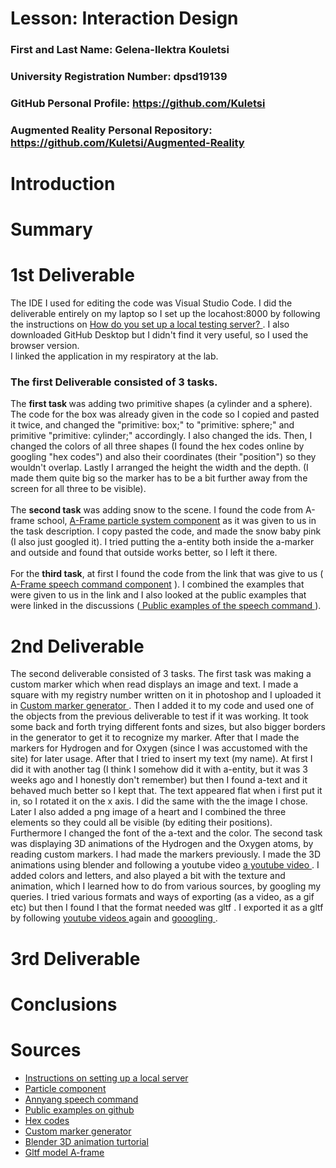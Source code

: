 # Lesson: Interaction Design

### First and Last Name: Gelena-Ilektra Kouletsi
### University Registration Number: dpsd19139
### GitHub Personal Profile: https://github.com/Kuletsi
### Augmented Reality Personal Repository: https://github.com/Kuletsi/Augmented-Reality

# Introduction

# Summary


# 1st Deliverable
The IDE I used for editing the code was Visual Studio Code. I did the deliverable entirely on my laptop so I set up the locahost:8000 by following the instructions on <a href="https://developer.mozilla.org/en-US/docs/Learn/Common_questions/set_up_a_local_testing_server"> How do you set up a local testing server? </a>.  I also downloaded GitHub Desktop but I didn't find it very useful, so I used the browser version. <br>
I linked the application in my respiratory at the lab. <br>
### The first Deliverable consisted of 3 tasks. <br>
The <b> first task </b> was adding two primitive shapes (a cylinder and a sphere). The code for the box was already given in the code so I copied and pasted it twice, and changed the "primitive: box;" to "primitive: sphere;" and primitive "primitive: cylinder;" accordingly. I also changed the ids. Then, I changed the colors of all three shapes (I found the hex codes online by googling "hex codes") and also their coordinates (their "position") so they wouldn't overlap. Lastly I arranged the height the width and the depth. (I made them quite big so the marker has to be a bit further away from the screen for all three to be visible).<br> <br>
The <b>second task</b> was adding snow to the scene. I found the code from A-frame school, <a href="https://www.npmjs.com/package/aframe-particle-system-component" > Α-Frame particle system component</a> as it was given to us in the task description. I copy pasted the code, and made the snow baby pink (I also just googled it). I tried putting the a-entity both inside the a-marker and outside and found that outside works better, so I left it there. <br> <br> 
For the <b> third task</b>, at first I found the code from the link that was give to us ( <a href="https://www.npmjs.com/package/aframe-speech-command-component" > Α-Frame speech command component</a> ). I combined the examples that were given to us in the link and I also looked at the public examples that were linked in the discussions (<a href= "https://github.com/lmalave/aframe-speech-command-component/tree/master/examples"> Public examples of the speech command </a>). <br>


# 2nd Deliverable
The second deliverable consisted of 3 tasks. 
The first task was making a custom marker which when read displays an image and text. I made a square with my registry number written on it in photoshop and I uploaded it in <a href="https://jeromeetienne.github.io/AR.js/three.js/examples/marker-training/examples/generator.html"> Custom marker generator </a>. Then I added it to my code and used one of the objects from the previous deliverable to test if it was working. It took some back and forth trying different fonts and sizes, but also bigger borders in the generator to get it to recognize my marker. After that I made the markers for Hydrogen and for Oxygen (since I was accustomed with the site) for later usage. After that I tried to insert my text (my name). At first I did it with another tag (I think I somehow did it with a-entity, but it was 3 weeks ago and I honestly don't remember) but then I found a-text and it behaved much better so I kept that. The text appeared flat when i first put it in, so I rotated it on the x axis. I did the same with the the image I chose. Later I also added a png image of a heart and I combined the three elements so they could all be visible (by editing their positions). Furthermore I changed the font of the a-text and the color. 
The second task was displaying 3D animations of the Hydrogen and the Oxygen atoms, by reading custom markers. I had made the markers previously. I made the 3D animations using blender and following a youtube video <a href="https://www.youtube.com/watch?v=kVBUzAnBcck&ab_channel=NEYOVA"> a youtube video </a>. I added colors and letters, and also played a bit with the texture and animation, which I learned how to do from various sources, by googling my queries. I tried various formats and ways of exporting (as a video, as a gif etc) but then I found I that the format needed was gltf . I exported it as a gltf by following  <a href="https://www.youtube.com/watch?v=p7OPRoT6FkY&ab_channel=DesignerHacks"> youtube videos </a> again and  <a href="https://blender.stackexchange.com/questions/120385/how-do-you-export-gltf-from-blender"> gooogling </a>.



# 3rd Deliverable 


# Conclusions


# Sources
<ul>
  <li> <a href="https://developer.mozilla.org/en-US/docs/Learn/Common_questions/set_up_a_local_testing_server"> Instructions on setting up a local server </a> </li>
  <li><a href="https://www.npmjs.com/package/aframe-particle-system-component"> Particle component </a> </li>
  <li> <a href="https://www.npmjs.com/package/aframe-particle-system-component"> Annyang speech command </a> </li>
  <li> <a href="https://github.com/lmalave/aframe-speech-command-component/tree/master/examples">  Public examples on github  </a></li>
  <li> <a href="https://www.color-hex.com/"> Hex codes </a> </li>
  <li> <a href="https://jeromeetienne.github.io/AR.js/three.js/examples/marker-training/examples/generator.html"> Custom marker generator </a> </li>
  <li> <a href="https://www.youtube.com/watch?v=kVBUzAnBcck&ab_channel=NEYOVA"> Blender 3D animation turtorial </a> </li>
  <li> <a href="https://aframe.io/docs/1.3.0/components/gltf-model.html"> Gltf model A-frame </a> </li>
</ul>


